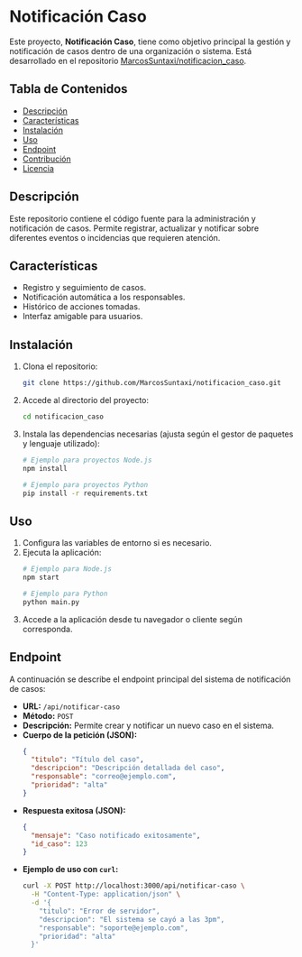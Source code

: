 # Notificación Caso

Este proyecto, **Notificación Caso**, tiene como objetivo principal la gestión y notificación de casos dentro de una organización o sistema. Está desarrollado en el repositorio [MarcosSuntaxi/notificacion_caso](https://github.com/MarcosSuntaxi/notificacion_caso).

## Tabla de Contenidos

- [Descripción](#descripción)
- [Características](#características)
- [Instalación](#instalación)
- [Uso](#uso)
- [Endpoint](#endpoint)
- [Contribución](#contribución)
- [Licencia](#licencia)

## Descripción

Este repositorio contiene el código fuente para la administración y notificación de casos. Permite registrar, actualizar y notificar sobre diferentes eventos o incidencias que requieren atención.

## Características

- Registro y seguimiento de casos.
- Notificación automática a los responsables.
- Histórico de acciones tomadas.
- Interfaz amigable para usuarios.

## Instalación

1. Clona el repositorio:
   ```bash
   git clone https://github.com/MarcosSuntaxi/notificacion_caso.git
   ```
2. Accede al directorio del proyecto:
   ```bash
   cd notificacion_caso
   ```
3. Instala las dependencias necesarias (ajusta según el gestor de paquetes y lenguaje utilizado):
   ```bash
   # Ejemplo para proyectos Node.js
   npm install

   # Ejemplo para proyectos Python
   pip install -r requirements.txt
   ```

## Uso

1. Configura las variables de entorno si es necesario.
2. Ejecuta la aplicación:
   ```bash
   # Ejemplo para Node.js
   npm start

   # Ejemplo para Python
   python main.py
   ```
3. Accede a la aplicación desde tu navegador o cliente según corresponda.

## Endpoint

A continuación se describe el endpoint principal del sistema de notificación de casos:

- **URL:** `/api/notificar-caso`
- **Método:** `POST`
- **Descripción:** Permite crear y notificar un nuevo caso en el sistema.
- **Cuerpo de la petición (JSON):**
  ```json
  {
    "titulo": "Título del caso",
    "descripcion": "Descripción detallada del caso",
    "responsable": "correo@ejemplo.com",
    "prioridad": "alta"
  }
  ```
- **Respuesta exitosa (JSON):**
  ```json
  {
    "mensaje": "Caso notificado exitosamente",
    "id_caso": 123
  }
  ```
- **Ejemplo de uso con `curl`:**
  ```bash
  curl -X POST http://localhost:3000/api/notificar-caso \
    -H "Content-Type: application/json" \
    -d '{
      "titulo": "Error de servidor",
      "descripcion": "El sistema se cayó a las 3pm",
      "responsable": "soporte@ejemplo.com",
      "prioridad": "alta"
    }'
  ```